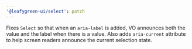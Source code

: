 ```yaml
---
'@leafygreen-ui/select': patch
---
```


Fixes `Select` so that when an `aria-label` is added, VO announces both the value and the label when there is a value. Also adds `aria-current` attribute to help screen readers announce the current selection state.
